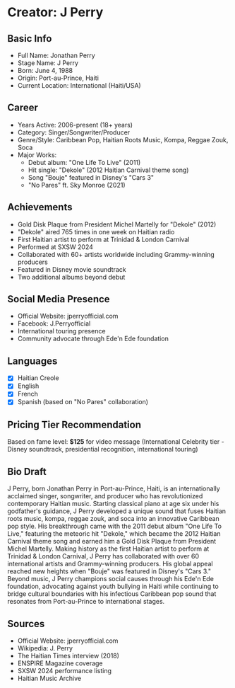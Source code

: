 # Creator: J Perry

## Basic Info
- Full Name: Jonathan Perry
- Stage Name: J Perry
- Born: June 4, 1988
- Origin: Port-au-Prince, Haiti
- Current Location: International (Haiti/USA)

## Career
- Years Active: 2006-present (18+ years)
- Category: Singer/Songwriter/Producer
- Genre/Style: Caribbean Pop, Haitian Roots Music, Kompa, Reggae Zouk, Soca
- Major Works: 
  - Debut album: "One Life To Live" (2011)
  - Hit single: "Dekole" (2012 Haitian Carnival theme song)
  - Song "Bouje" featured in Disney's "Cars 3"
  - "No Pares" ft. Sky Monroe (2021)

## Achievements
- Gold Disk Plaque from President Michel Martelly for "Dekole" (2012)
- "Dekole" aired 765 times in one week on Haitian radio
- First Haitian artist to perform at Trinidad & London Carnival
- Performed at SXSW 2024
- Collaborated with 60+ artists worldwide including Grammy-winning producers
- Featured in Disney movie soundtrack
- Two additional albums beyond debut

## Social Media Presence
- Official Website: jperryofficial.com
- Facebook: J.Perryofficial
- International touring presence
- Community advocate through Ede'n Ede foundation

## Languages
- [x] Haitian Creole
- [x] English  
- [x] French
- [x] Spanish (based on "No Pares" collaboration)

## Pricing Tier Recommendation
Based on fame level: **$125** for video message (International Celebrity tier - Disney soundtrack, presidential recognition, international touring)

## Bio Draft
J Perry, born Jonathan Perry in Port-au-Prince, Haiti, is an internationally acclaimed singer, songwriter, and producer who has revolutionized contemporary Haitian music. Starting classical piano at age six under his godfather's guidance, J Perry developed a unique sound that fuses Haitian roots music, kompa, reggae zouk, and soca into an innovative Caribbean pop style. His breakthrough came with the 2011 debut album "One Life To Live," featuring the meteoric hit "Dekole," which became the 2012 Haitian Carnival theme song and earned him a Gold Disk Plaque from President Michel Martelly. Making history as the first Haitian artist to perform at Trinidad & London Carnival, J Perry has collaborated with over 60 international artists and Grammy-winning producers. His global appeal reached new heights when "Bouje" was featured in Disney's "Cars 3." Beyond music, J Perry champions social causes through his Ede'n Ede foundation, advocating against youth bullying in Haiti while continuing to bridge cultural boundaries with his infectious Caribbean pop sound that resonates from Port-au-Prince to international stages.

## Sources
- Official Website: jperryofficial.com
- Wikipedia: J. Perry
- The Haitian Times interview (2018)
- ENSPIRE Magazine coverage
- SXSW 2024 performance listing
- Haitian Music Archive